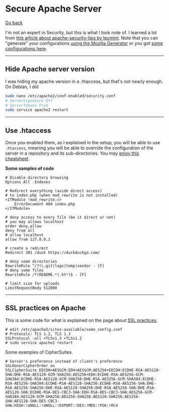 # Secure Apache Server

[Go back](../index.md#websites-improvements-summary)

I'm not an expert in Security, but this is what I took note of. I learned a lot from [this article about apache-security-tips by tecmint](https://www.tecmint.com/apache-security-tips/). Note that you can "generate" your configurations [using the Mozilla Generator](https://ssl-config.mozilla.org/#server=apache) or you got [some configurations here](https://syslink.pl/cipherlist/).

<hr class="sl">

## Hide Apache server version

I was hiding my apache version in a .htaccess, but that's not nearly enough. On Debian, I did

```bash
sudo nano /etc/apache2/conf-enabled/security.conf
# ServerSignature Off
# ServerTokens Prod
sudo service apache2 restart
```

<hr class="sr">

## Use .htaccess

Once you enabled them, as I explained in the setup, you will be able to use `.htaccess`, meaning you will be able to override the configuration of the server in a repository and its sub-directories. You may [enjoy this cheatsheet](https://htaccesscheatsheet.com/).

**Some samples of code**

```apacheconf
# Disable directory browsing
Options All -Indexes

# Redirect everything (aside direct access)
# to index.php (when mod_rewrite is not installed)
<IfModule !mod_rewrite.c>
	ErrorDocument 404 index.php
</IfModule>

# deny access to every file (be it direct or not)
# you may allows localhost
order deny,allow
deny from all
# allow localhost
allow from 127.0.0.1

# create a redirect
Redirect 301 /duck https://duckduckgo.com/

# deny some directories
RewriteRule ^/?(\.git|logs|temp|vendor - [F]
# deny some files
RewriteRule /?(README.*|.ht*)$ - [F]

# limit size for uploads
LimitRequestBody 512000
```

<hr class="sl">

## SSL practices on Apache

This is some code for what is explained on the page about [SSL practices](ssl.md).

```apacheconf
# edit /etc/apache2/sites-available/some_config.conf
# Protocols: TLS 1.2, TLS 1.3
SSLProtocol -all +TLSv1.3 +TLSv1.2
# sudo service apache2 restart
```

Some examples of CipherSuites.

```apacheconf
# Server's preference instead of client's preference
SSLHonorCipherOrder on
SSLCipherSuite EECDH+AESGCM:EDH+AESGCM:AES256+EECDH:ECDHE-RSA-AES128-SHA:DHE-RSA-AES128-GCM-SHA256:AES256+EDH:ECDHE-RSA-AES256-GCM-SHA384:ECDHE-RSA-AES128-GCM-SHA256:DHE-RSA-AES256-GCM-SHA384:ECDHE-RSA-AES256-SHA384:ECDHE-RSA-AES128-SHA256:ECDHE-RSA-AES256-SHA:DHE-RSA-AES256-SHA256:DHE-RSA-AES128-SHA256:DHE-RSA-AES256-SHA:DHE-RSA-AES128-SHA:ECDHE-RSA-DES-CBC3-SHA:EDH-RSA-DES-CBC3-SHA:AES256-GCM-SHA384:AES128-GCM-SHA256:AES256-SHA256:AES128-SHA256:AES256-SHA:AES128-SHA:DES-CBC3-SHA:HIGH:!aNULL:!eNULL:!EXPORT:!DES:!MD5:!PSK:!RC4
```